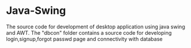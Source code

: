 # Java-Swing
The source code for development of desktop application using java swing and AWT. 
The "dbcon" folder contains a source code for developing login,signup,forgot passwd page and connectivity with database
